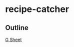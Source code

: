# recipe-catcher

## Outline

[G Sheet](https://docs.google.com/spreadsheets/d/1rqUL85PLNMPN2YU8YzKQ0mY_-RnP0Tz8Glf8sjYeook/edit#gid=0)